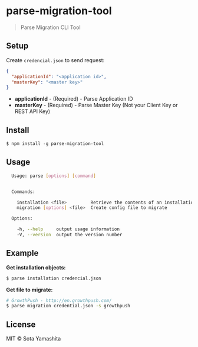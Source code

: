# parse-migration-tool

> Parse Migration CLI Tool

## Setup

Create `credencial.json` to send request:

```json
{
  "applicationId": "<application id>",
  "masterKey": "<master key>"
}
```

* **applicationId** - (Required) - Parse Application ID
* **masterKey** - (Required) - Parse Master Key (Not your Client Key or REST API Key)

## Install

```js
$ npm install -g parse-migration-tool
```

## Usage

```bash
  Usage: parse [options] [command]


  Commands:

    installation <file>         Retrieve the contents of an installation objects
    migration [options] <file>  Create config file to migrate

  Options:

    -h, --help     output usage information
    -V, --version  output the version number
```

## Example

**Get installation objects:**

```bash
$ parse installation credencial.json
```

**Get file to migrate:**

```bash
# GrowthPush - http://en.growthpush.com/
$ parse migration credential.json -s growthpush
```

## License

MIT © Sota Yamashita
